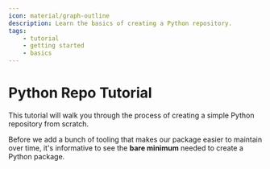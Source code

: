 ```yaml
---
icon: material/graph-outline
description: Learn the basics of creating a Python repository.
tags:
    - tutorial
    - getting started
    - basics
---
```


# Python Repo Tutorial

This tutorial will walk you through the process of creating a simple Python
repository from scratch.

Before we add a bunch of tooling that makes our package easier to maintain over
time, it's informative to see the **bare minimum** needed to create a Python
package.
